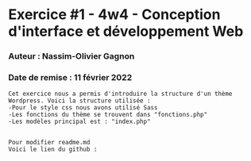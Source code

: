  # Exercice #1 - 4w4 - Conception d'interface et développement Web
 ### Auteur : Nassim-Olivier Gagnon 
 ### Date de remise : 11 février 2022

```
Cet exercice nous a permis d'introduire la structure d'un thème Wordpress. Voici la structure utilisée :
-Pour le style css nous avons utilisé Sass
-Les fonctions du thème se trouvent dans "fonctions.php"
-Les modèles principal est : "index.php"


Pour modifier readme.md
Voici le lien du github : 
